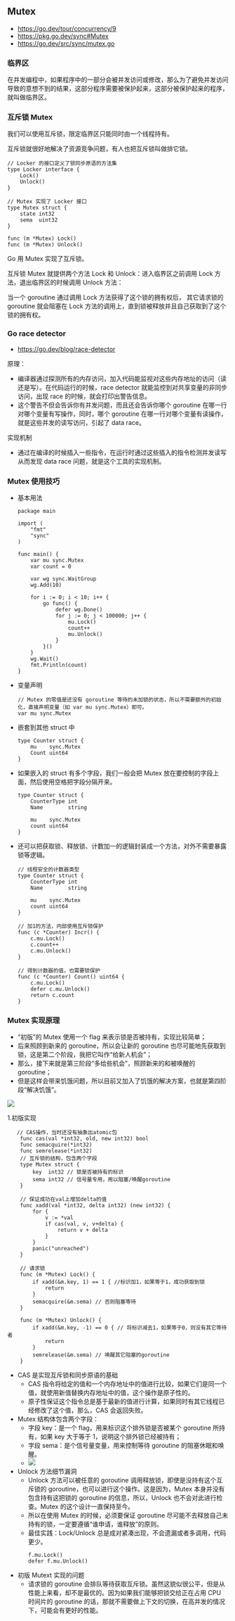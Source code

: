 ## Mutex
- https://go.dev/tour/concurrency/9
- https://pkg.go.dev/sync#Mutex
- https://go.dev/src/sync/mutex.go

### 临界区
在并发编程中，如果程序中的一部分会被并发访问或修改，那么为了避免并发访问导致的意想不到的结果，这部分程序需要被保护起来，这部分被保护起来的程序，就叫做临界区。

### 互斥锁 Mutex

我们可以使用互斥锁，限定临界区只能同时由一个线程持有。

互斥锁就很好地解决了资源竞争问题，有人也把互斥锁叫做排它锁。

```
// Locker 的接口定义了锁同步原语的方法集
type Locker interface {
    Lock()
    Unlock()
}

// Mutex 实现了 Locker 接口
type Mutex struct {
	state int32
	sema  uint32
}

func (m *Mutex) Lock()
func (m *Mutex) Unlock()
```

Go 用 Mutex 实现了互斥锁。

互斥锁 Mutex 就提供两个方法 Lock 和 Unlock：进入临界区之前调用 Lock 方法，退出临界区的时候调用 Unlock 方法：

当一个 goroutine 通过调用 Lock 方法获得了这个锁的拥有权后， 其它请求锁的 goroutine 就会阻塞在 Lock 方法的调用上，直到锁被释放并且自己获取到了这个锁的拥有权。


### Go race detector
- https://go.dev/blog/race-detector

原理：
- 编译器通过探测所有的内存访问，加入代码能监视对这些内存地址的访问（读还是写）。在代码运行的时候，race detector 就能监控到对共享变量的非同步访问，出现 race 的时候，就会打印出警告信息。
- 这个警告不但会告诉你有并发问题，而且还会告诉你哪个 goroutine 在哪一行对哪个变量有写操作，同时，哪个 goroutine 在哪一行对哪个变量有读操作，就是这些并发的读写访问，引起了 data race。

实现机制
- 通过在编译的时候插入一些指令，在运行时通过这些插入的指令检测并发读写从而发现 data race 问题，就是这个工具的实现机制。


### Mutex 使用技巧
- 基本用法
    ```
    package main

    import (
        "fmt"
        "sync"
    )

    func main() {
        var mu sync.Mutex
        var count = 0

        var wg sync.WaitGroup
        wg.Add(10)

        for i := 0; i < 10; i++ {
            go func() {
                defer wg.Done()
                for j := 0; j < 100000; j++ {
                    mu.Lock()
                    count++
                    mu.Unlock()
                }
            }()
        }
        wg.Wait()
        fmt.Println(count)
    }

    ```
- 变量声明
    ```
    // Mutex 的零值是还没有 goroutine 等待的未加锁的状态，所以不需要额外的初始化，直接声明变量（如 var mu sync.Mutex）即可。
    var mu sync.Mutex
    ```
- 嵌套到其他 struct 中
    ```
    type Counter struct {
        mu    sync.Mutex
        Count uint64
    }
    ```
- 如果嵌入的 struct 有多个字段，我们一般会把 Mutex 放在要控制的字段上面，然后使用空格把字段分隔开来。
    ```
    type Counter struct {
        CounterType int
        Name        string

        mu    sync.Mutex
        count uint64
    }
    ```
- 还可以把获取锁、释放锁、计数加一的逻辑封装成一个方法，对外不需要暴露锁等逻辑。
    ```
    // 线程安全的计数器类型
    type Counter struct {
        CounterType int
        Name        string

        mu    sync.Mutex
        count uint64
    }

    // 加1的方法，内部使用互斥锁保护
    func (c *Counter) Incr() {
        c.mu.Lock()
        c.count++
        c.mu.Unlock()
    }

    // 得到计数器的值，也需要锁保护
    func (c *Counter) Count() uint64 {
        c.mu.Lock()
        defer c.mu.Unlock()
        return c.count
    }
    ```

### Mutex 实现原理

- “初版”的 Mutex 使用一个 flag 来表示锁是否被持有，实现比较简单；
- 后来照顾到新来的 goroutine，所以会让新的 goroutine 也尽可能地先获取到锁，这是第二个阶段，我把它叫作“给新人机会”；
- 那么，接下来就是第三阶段“多给些机会”，照顾新来的和被唤醒的 goroutine；
- 但是这样会带来饥饿问题，所以目前又加入了饥饿的解决方案，也就是第四阶段“解决饥饿”。

![](https://static001.geekbang.org/resource/image/c2/35/c28531b47ff7f220d5bc3c9650180835.jpg)

1.初版实现
```
   // CAS操作，当时还没有抽象出atomic包
    func cas(val *int32, old, new int32) bool
    func semacquire(*int32)
    func semrelease(*int32)
    // 互斥锁的结构，包含两个字段
    type Mutex struct {
        key  int32 // 锁是否被持有的标识
        sema int32 // 信号量专用，用以阻塞/唤醒goroutine
    }

    // 保证成功在val上增加delta的值
    func xadd(val *int32, delta int32) (new int32) {
        for {
            v := *val
            if cas(val, v, v+delta) {
                return v + delta
            }
        }
        panic("unreached")
    }

    // 请求锁
    func (m *Mutex) Lock() {
        if xadd(&m.key, 1) == 1 { //标识加1，如果等于1，成功获取到锁
            return
        }
        semacquire(&m.sema) // 否则阻塞等待
    }

    func (m *Mutex) Unlock() {
        if xadd(&m.key, -1) == 0 { // 将标识减去1，如果等于0，则没有其它等待者
            return
        }
        semrelease(&m.sema) // 唤醒其它阻塞的goroutine
    }
```
- CAS 是实现互斥锁和同步原语的基础
    - CAS 指令将给定的值和一个内存地址中的值进行比较，如果它们是同一个值，就使用新值替换内存地址中的值，这个操作是原子性的。
    - 原子性保证这个指令总是基于最新的值进行计算，如果同时有其它线程已经修改了这个值，那么，CAS 会返回失败。
- Mutex 结构体包含两个字段：
    - 字段 key：是一个 flag，用来标识这个排外锁是否被某个 goroutine 所持有，如果 key 大于等于 1，说明这个排外锁已经被持有；
    - 字段 sema：是个信号量变量，用来控制等待 goroutine 的阻塞休眠和唤醒。
    - ![](https://static001.geekbang.org/resource/image/82/25/825e23e1af96e78f3773e0b45de38e25.jpg)
- Unlock 方法细节漏洞
    - Unlock 方法可以被任意的 goroutine 调用释放锁，即使是没持有这个互斥锁的 goroutine，也可以进行这个操作。这是因为，Mutex 本身并没有包含持有这把锁的 goroutine 的信息，所以，Unlock 也不会对此进行检查。Mutex 的这个设计一直保持至今。
    - 所以在使用 Mutex 的时候，必须要保证 goroutine 尽可能不去释放自己未持有的锁，一定要遵循“谁申请，谁释放”的原则。
    - 最佳实践：Lock/Unlock 总是成对紧凑出现，不会遗漏或者多调用，代码更少。
        ```
        f.mu.Lock()
        defer f.mu.Unlock()
        ```
- 初版 Mutext 实现的问题
    - 请求锁的 goroutine 会排队等待获取互斥锁。虽然这貌似很公平，但是从性能上来看，却不是最优的。因为如果我们能够把锁交给正在占用 CPU 时间片的 goroutine 的话，那就不需要做上下文的切换，在高并发的情况下，可能会有更好的性能。

